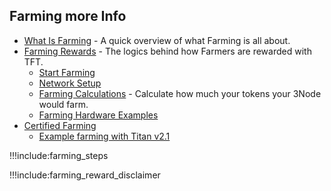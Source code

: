 ## Farming more Info

- [What Is Farming](farming_intro) - A quick overview of what Farming is all about.
- [Farming Rewards](farming_reward) - The logics behind how Farmers are rewarded with TFT.
  - [Start Farming](start_farming)
  - [Network Setup](tfgrid_networking)
  - [Farming Calculations](farming_calculator) - Calculate how much your tokens your 3Node would farm.
  - [Farming Hardware Examples](farming_hardware_overview)
- [Certified Farming](certified_farming)
  - [Example farming with Titan v2.1](titan_v2_1)

!!!include:farming_steps

!!!include:farming_reward_disclaimer